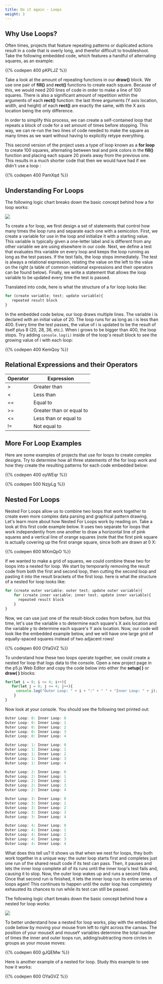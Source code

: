 ```yaml
---
title: Do it again - Loops
weight: 3
---
```

## Why Use Loops?

Often times, projects that feature repeating patterns or duplicated actions result in a code that is overly long, and therefor difficult to troubleshoot. Take the following embedded code, which features a handful of alternating squares, as an example:

{{% codepen 400 pKPLJZ %}}

Take a look at the amount of repeating functions in our **draw()** block. We use one pair of **fill()** and **rect()** functions to create each square. Because of this, we would need 200 lines of code in order to make a line of 100 squares. There is also a significant amount of repetition within the arguments of each **rect()** function: the last three arguments (Y axis location, width, and height) of each **rect()** are exactly the same, with the X axis location being the only difference.

In order to simplify this process, we can create a self-contained loop that repeats a block of code for a set amount of times before stopping. This way, we can re-run the two lines of code needed to make the square as many times as we want without having to explicitly retype everything. 

This second version of the project uses a type of loop known as a **for loop** to create 100 squares, alternating between teal and pink colors in the **fill()** function and placing each square 20 pixels away from the previous one. This results in a much shorter code that then we would have had if we didn't use a loop :

{{% codepen 400 PamXqd %}}

## Understanding For Loops

The following logic chart breaks down the basic concept behind how a for loop works:

![](/images/uploads/screen-shot-2019-05-31-at-12.35.35-pm.png)

To create a for loop, we first design a set of statements that control how many times the loop runs and separate each one with a semicolon. First, we create a variable for use in the loop and initialize it with a starting value. This variable is typically given a one-letter label and is different from any other variable we are using elsewhere in our code. Next, we define a test that evaluates this variable on every loop and keeps the loop running as long as the test passes. If the test fails, the loop stops immediately. The test is always a relational expression, relating the value on the left to the value on the right (a table of common relational expressions and their operators can be found below). Finally, we write a statement that allows the loop variable to be updated every time the test is passed. 

Translated into code, here is what the structure of a for loop looks like:

```javascript
for (create variable; test; update variable){
   repeated result block
}
```

In the embedded code below, our loop draws multiple lines. The variable i is declared with an initial value of 20. The loop runs for as long as i is less than 400. Every time the test passes, the value of i is updated to be the result of itself plus 8 (20, 28, 36, etc.). When i grows to be bigger than 400, the loop stops. Try adding `console.log(i)` inside of the loop's result block to see the growing value of i with each loop:

{{% codepen 400 KemQoy %}}

## Relational Expressions and their Operators

| Operator | Expression               |
| -------- | ------------------------ |
| \>       | Greater than             |
| <        | Less than                |
| \==      | Equal to                 |
| \>=      | Greater than or equal to |
| <=       | Less than or equal to    |
| !=       | Not equal to             |

## More For Loop Examples

Here are some examples of projects that use for loops to create complex designs. Try to determine how all three statements of the for loop work and how they create the resulting patterns for each code embedded below:

{{% codepen 400 oyWEqr %}}
<br>

{{% codepen 500 NzjyLg %}} 

## Nested For Loops

Nested For Loops allow us to combine two loops that work together to create even more complex data parsing and graphical pattern drawing. Let's learn more about how Nested For Loops work by reading on. Take a look at this first code example below. It uses two separate for loops that work independently from one another to draw a horizontal line of pink squares and a vertical line of orange squares (note that the first pink square is actually covering up the first orange square, since both are drawn at 0 X:

 {{% codepen 600 MXmQpO %}}

If we wanted to make a grid of squares, we could combine these two for loops into a nested for loop. We start by temporarily removing the result code from both the first and second loop, then cutting the second loop and pasting it into the result brackets of the first loop. here is what the structure of a nested for loop looks like:

```javascript
for (create outer variable; outer test; update outer variable){
    for (create inner variable; inner test; update inner variable){
      repeated result block
    }
}
```

Now, we can use just one of the result-block codes from before, but this time, let's use the variable x to determine each square's X axis location and the variable y to determine each square's Y axis location. Now, our code will look like the embedded example below, and we will have one large grid of equally-spaced squares instead of two adjacent rows!

{{% codepen 600 OYaGVZ %}}

To understand how these two loops operate together, we could create a nested for loop that logs data to the console. Open a new project page in the p5.js Web Editor and copy the code below into either the **setup( )** or **draw( )** blocks:

```javascript
for(let i = 0; i <= 4; i++){   
   for(let j = 0; j <= 4; j++){     
     console.log("Outer Loop: " + i + ":" + " " + "Inner Loop: " + j);   
    } 
}
```

Now look at your console. You should see the following text printed out:

```javascript
Outer Loop: 0: Inner Loop: 0 
Outer Loop: 0: Inner Loop: 1 
Outer Loop: 0: Inner Loop: 2 
Outer Loop: 0: Inner Loop: 3 
Outer Loop: 0: Inner Loop: 4 

Outer Loop: 1: Inner Loop: 0 
Outer Loop: 1: Inner Loop: 1 
Outer Loop: 1: Inner Loop: 2 
Outer Loop: 1: Inner Loop: 3 
Outer Loop: 1: Inner Loop: 4 

Outer Loop: 2: Inner Loop: 0 
Outer Loop: 2: Inner Loop: 1 
Outer Loop: 2: Inner Loop: 2 
Outer Loop: 2: Inner Loop: 3 
Outer Loop: 2: Inner Loop: 4 

Outer Loop: 3: Inner Loop: 0 
Outer Loop: 3: Inner Loop: 1 
Outer Loop: 3: Inner Loop: 2 
Outer Loop: 3: Inner Loop: 3 
Outer Loop: 3: Inner Loop: 4 

Outer Loop: 4: Inner Loop: 0 
Outer Loop: 4: Inner Loop: 1 
Outer Loop: 4: Inner Loop: 2 
Outer Loop: 4: Inner Loop: 3 
Outer Loop: 4: Inner Loop: 4 
```

What does this tell us? It shows us that when we nest for loops, they both work together in a unique way: the outer loop starts first and completes just one run of the shared result code if its test can pass. Then, it pauses and lets the inner loop complete all of its runs until the inner loop's test fails and, causing it to stop. Now, the outer loop wakes up and runs a second time. Once that second run is finished, it lets the inner loop run its entire series of loops again! This continues to happen until the outer loop has completely exhausted its chances to run while its test can still be passed.

 The following logic chart breaks down the basic concept behind how a nested for loop works:

![](/images/uploads/screen-shot-2019-05-31-at-12.54.47-pm.png)

To better understand how a nested for loop works, play with the embedded code below by moving your mouse from left to right across the canvas. The position of your mouseX and mouseY variables determine the total number of times the inner and outer loops run, adding/subtracting more circles in groups as your mouse moves:

{{% codepen 600 gJQEMw %}}



Here is another example of a nested for loop. Study this example to see how it works:

{{% codepen 600 OYaGVZ %}}
